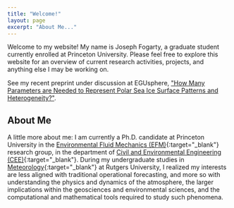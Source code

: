 ```yaml
---
title: "Welcome!"
layout: page
excerpt: "About Me..."
---
```


Welcome to my website! My name is Joseph Fogarty, a graduate student currently enrolled at Princeton University. Please feel free to explore this website for an overview of current research activities, projects, and anything else I may be working on.

See my recent preprint under discussion at EGUsphere, ["How Many Parameters are Needed to Represent Polar Sea Ice Surface Patterns and Heterogeneity?"](https://doi.org/10.5194/egusphere-2024-532).

## About Me

A little more about me: I am currently a Ph.D. candidate at Princeton University in the [Environmental Fluid Mechanics (EFM)](http://efm.princeton.edu/){:target="_blank"} research group, in the department of [Civil and Environmental Engineering (CEE)](https://cee.princeton.edu/){:target="_blank"}. During my undergraduate studies in [Meteorology](https://meteorology.rutgers.edu/){:target="_blank"} at Rutgers University, I realized my interests are less aligned with traditional operational forecasting, and more so with understanding the physics and dynamics of the atmosphere, the larger implications within the geosciences and environmental sciences, and the computational and mathematical tools required to study such phenomena.
